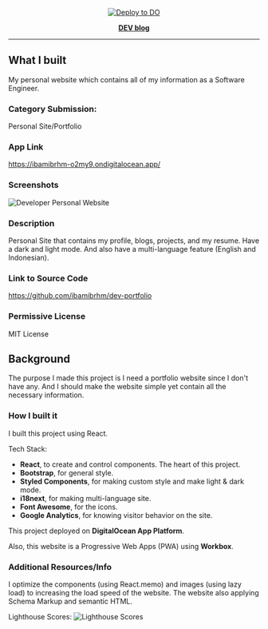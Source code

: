 <div align="center">

[![Deploy to DO](https://mp-assets1.sfo2.digitaloceanspaces.com/deploy-to-do/do-btn-blue.svg)](https://cloud.digitalocean.com/apps/new?repo=https://github.com/ibamibrhm/dev-portfolio/tree/master&refcode=1f1f0fb689fc)

[**DEV blog**](https://dev.to/ibamibrhm/developer-personal-website-59c4)

</div>

---

## What I built
My personal website which contains all of my information as a Software Engineer.

### Category Submission: 
Personal Site/Portfolio

### App Link
https://ibamibrhm-o2my9.ondigitalocean.app/

### Screenshots
![Developer Personal Website](https://dev-to-uploads.s3.amazonaws.com/i/nd4uqajmx8lz9ng2gxpi.jpeg)

### Description
Personal Site that contains my profile, blogs, projects, and my resume. Have a dark and light mode. And also have a multi-language feature (English and Indonesian).

### Link to Source Code
https://github.com/ibamibrhm/dev-portfolio

### Permissive License
MIT License
 
## Background
The purpose I made this project is I need a portfolio website since I don't have any. And I should make the website simple yet contain all the necessary information.

### How I built it 
I built this project using React.

Tech Stack:
- **React**, to create and control components. The heart of this project.
- **Bootstrap**, for general style.
- **Styled Components**, for making custom style and make light & dark mode.
- **i18next**, for making multi-language site.
- **Font Awesome**, for the icons.
- **Google Analytics**, for knowing visitor behavior on the site.

This project deployed on **DigitalOcean App Platform**.

Also, this website is a Progressive Web Apps (PWA) using **Workbox**.

### Additional Resources/Info
I optimize the components (using React.memo) and images (using lazy load) to increasing the load speed of the website.
The website also applying Schema Markup and semantic HTML.

Lighthouse Scores:
![Lighthouse Scores](https://dev-to-uploads.s3.amazonaws.com/i/56rigvy0m7estbmh6wu8.png)
